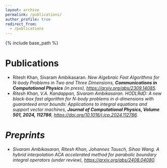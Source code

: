 ```yaml
---
layout: archive
permalink: /publications/
author_profile: true
redirect_from:
  - /publications
---
```


{% include base_path %}

Publications
======
* Ritesh Khan, Sivaram Ambikasaran. <em>New Algebraic Fast Algorithms for N-body Problems in Two and Three Dimensions<em>, **Communications in Computational Physics** (in press), <https://arxiv.org/abs/2309.14085>.
* Ritesh Khan, V.A. Kandappan, Sivaram Ambikasaran. <em>HODLRdD: A new black-box fast algorithm for N-body problems in d-dimensions with guaranteed error bounds: Applications to integral equations and support vector machines<em>, **Journal of Computational Physics, Volume 501, 2024, 112786**, <https://doi.org/10.1016/j.jcp.2024.112786>.

  
Preprints
======
* Sivaram Ambikasaran, Ritesh Khan, Johannes Tausch, Sihao Wang. <em>A hybrid interpolation ACA accelerated method for parabolic boundary integral operators<em> (under review), <https://arxiv.org/abs/2408.04080>.


